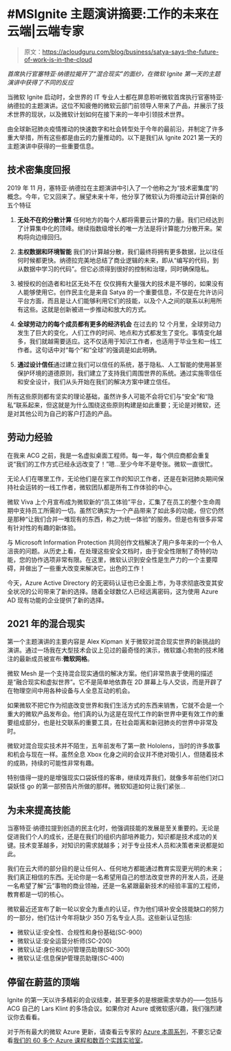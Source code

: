 # #MSIgnite 主题演讲摘要:工作的未来在云端|云端专家

> 原文：<https://acloudguru.com/blog/business/satya-says-the-future-of-work-is-in-the-cloud>

*首席执行官塞特亚·纳德拉揭开了“混合现实”的面纱，在微软 Ignite 第一天的主题演讲中获得了不同的反应*

当微软 Ignite 启动时，全世界的 IT 专业人士都在屏息聆听微软首席执行官塞特亚·纳德拉的主题演讲。这位不知疲倦的微软云部门前领导人带来了产品，并展示了技术世界的现状，以及微软计划如何在接下来的一年中引领技术世界。

由全球新冠肺炎疫情推动的快速数字和社会转型处于今年的最前沿，并制定了许多重大举措，所有这些都是由云的力量推动的。以下是我们从 Ignite 2021 第一天的主题演讲中获得的一些重要信息。

## 技术密集度回报

2019 年 11 月，塞特亚·纳德拉在主题演讲中引入了一个他称之为“技术密集度”的概念。今年，它又回来了。展望未来十年，他分享了微软认为将推动云计算创新的五个特征

1.  **无处不在的分散计算**
    任何地方的每个人都将需要云计算的力量。我们已经达到了计算集中化的顶峰。继续指数级增长的唯一方法是将计算能力分散开来。架构将向边缘回归。

2.  **主权数据和环境智能**
    我们的计算越分散，我们最终将拥有更多数据，比以往任何时候都更快。纳德拉完美地总结了商业逻辑的未来，即从“编写的代码，到从数据中学习的代码”。但它必须得到很好的控制和治理，同时确保隐私。

3.  被授权的创造者和社区无处不在
    仅仅拥有大量强大的技术是不够的，如果没有人能够使用它。创作民主化是来自 Satya 的一个重要信息，不仅是在允许访问平台方面，而且是让人们能够利用它们的技能，以及个人之间的联系以利用所有这些。这就是创新被进一步推动和放大的方式。

4.  **全球劳动力的每个成员都有更多的经济机会**
    在过去的 12 个月里，全球劳动力发生了巨大的变化，人们工作的时间、地点和方式都发生了变化。事情变化越多，我们就越需要适应。这不仅适用于知识工作者，也适用于毕业生和一线工作者。这句话中对“每个”和“全球”的强调是如此明确。

5.  **通过设计信任**通过建立我们可以信任的系统，基于隐私、人工智能的使用甚至保护环境的道德原则，我们建立了支持我们周围世界的系统。通过实施零信任和安全设计，我们从头开始在我们的解决方案中建立信任。

所有这些原则都有坚实的理论基础，虽然许多人可能不会将它们与“安全”和“隐私”联系起来，但这就是为什么围绕这些原则构建是如此重要；无论是对微软，还是对其他公司为自己的客户打造的产品。

## 劳动力经验

在我来 ACG 之前，我是一名虚拟桌面工程师。每一年，每个供应商都会重复说“我们的工作方式已经永远改变了！”嗯…至少今年不是夸张。微软一直很忙。

无论人们在哪里工作，无论他们是在家工作的知识工作者，还是在新冠肺炎期间保持社会运转的一线工作者，微软团队都是所有工作体验的中心。

微软 Viva 上个月宣布成为微软新的“员工体验”平台，汇集了在员工的整个生命周期中支持员工所需的一切。虽然它确实为一个产品带来了如此多的功能，但它仍然是那种“让我们合并一堆现有的东西，称之为统一体验”的服务。但是也有很多非常有针对性的有趣的新体验。

与 Microsoft Information Protection 共同创作文档解决了用户多年来的一个令人沮丧的问题。从历史上看，在处理这些安全文档时，由于安全性限制了奇特的功能，您的协作选项非常有限。在这里，微软认识到安全性是生产力的一个主要障碍，并做出了一些重大改变来解决它。出色的工作！

今天，Azure Active Directory 的无密码认证也已全面上市，为寻求彻底改变其安全状况的公司带来了新的选择。随着全球数亿人已经远离密码，这为使用 Azure AD 现有功能的企业提供了新的选择。

## 2021 年的混合现实

第一个主题演讲的主要内容是 Alex Kipman 关于微软对混合现实世界的新挑战的演讲。通过一场我在大型技术会议上见过的最奇怪的演示，微软雄心勃勃的技术赌注的最新成员被宣布:**微软网格**。

微软 Mesh 是一个支持混合现实通信的解决方案。他们非常热衷于使用的描述是“融合现实和虚拟世界”。它不是简单地依靠在 2D 屏幕上与人交谈，而是开辟了在物理空间中用各种设备与人全息互动的机会。

如果微软不把它作为彻底改变世界和我们生活方式的东西来销售，它就不会是一个重大的微软产品发布会。他们真的认为这是在现代工作的新世界中更有效工作的重要组成部分，也是社交联系的重要工具，在社会距离和新冠肺炎的世界中非常及时。

微软对混合现实技术并不陌生，五年前发布了第一款 Hololens，当时的许多故事和机会与现在一样。虽然全息 Xbox 化身之间的会议并不绝对吸引人，但随着技术的成熟，持续的可能性非常有趣。

特别值得一提的是增强现实口袋妖怪的客串，继续戏弄我们，就像多年前他们对口袋妖怪 go 的第一部预告片所做的那样。微软知道如何让我们紧张…

## 为未来提高技能

当塞特亚·纳德拉提到创造的民主化时，他强调技能的发展是至关重要的。无论是促进我们个人的成长，还是在我们的组织内部培养能力，知识都是技术成功的关键。技术变革越多，对知识的需求就越多；对于专业技术人员和决策者来说都是如此。

我们在云大师的部分目的是让任何人、任何地方都能通过教育实现更光明的未来；我们真正相信的东西。无论你是一名希望用自己的想法改变世界的开发人员，还是一名希望了解“云”事物的商业领袖，还是一名紧跟最新技术的经验丰富的工程师，教育都是一切的核心。

微软最近还宣布了新一轮以安全为重点的认证，作为他们填补安全技能缺口的努力的一部分，他们估计今年将缺少 350 万名专业人员。这些新认证包括:

*   微软认证:安全性、合规性和身份基础(SC-900)
*   微软认证:安全运营分析师(SC-200)
*   微软认证:身份和访问管理员助理(SC-300)
*   微软认证:信息保护管理员助理(SC-400)

## 停留在蔚蓝的顶端

Ignite 的第一天以许多精彩的会议结束，甚至更多的是根据需求举办的——包括与 ACG 自己的 Lars Klint 的多场会议。如果你对 Azure 或微软感兴趣，我们强烈建议你去看看。

对于所有最大的微软 Azure 更新，请查看云专家的 [Azure 本周系列](https://acloud.guru/series/azure-this-week)，不要忘记查看[我们的 60 多个 Azure 课程和数百个实践实验室](https://acloudguru.com/search?s=azure)。
